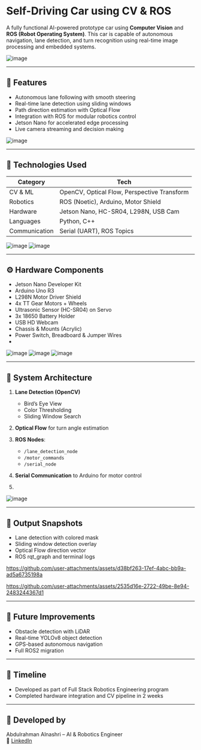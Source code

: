 # Self-Driving Car using CV & ROS

A fully functional AI-powered prototype car using **Computer Vision** and **ROS (Robot Operating System)**. This car is capable of autonomous navigation, lane detection, and turn recognition using real-time image processing and embedded systems.

![image](https://github.com/user-attachments/assets/8ffa31cb-aae5-45fa-80f0-f70902db1ffc)

---

## 🚀 Features

- Autonomous lane following with smooth steering
- Real-time lane detection using sliding windows
- Path direction estimation with Optical Flow
- Integration with ROS for modular robotics control
- Jetson Nano for accelerated edge processing
- Live camera streaming and decision making
  
![image](https://github.com/user-attachments/assets/a013ecb1-6fab-4be7-b01d-d329c1671ff5)

---

## 🤝 Technologies Used

| Category | Tech |
|--|--|
| CV & ML | OpenCV, Optical Flow, Perspective Transform |
| Robotics | ROS (Noetic), Arduino, Motor Shield |
| Hardware | Jetson Nano, HC-SR04, L298N, USB Cam |
| Languages | Python, C++ |
| Communication | Serial (UART), ROS Topics |

![image](https://github.com/user-attachments/assets/622b52d3-aa40-4256-958f-c93a3e10dcf6)
![image](https://github.com/user-attachments/assets/c5c3833c-8e90-479f-96bb-447d4947908c)

---

## ⚙️ Hardware Components

- Jetson Nano Developer Kit
- Arduino Uno R3
- L298N Motor Driver Shield
- 4x TT Gear Motors + Wheels
- Ultrasonic Sensor (HC-SR04) on Servo
- 3x 18650 Battery Holder
- USB HD Webcam
- Chassis & Mounts (Acrylic)
- Power Switch, Breadboard & Jumper Wires
- 
![image](https://github.com/user-attachments/assets/8fe69467-768e-4b55-9109-928dc677d761)
![image](https://github.com/user-attachments/assets/c936426f-6e61-425b-bd59-dc584359986b)
![image](https://github.com/user-attachments/assets/7c05cc44-591f-4d6a-894a-ded627101263)

---

## 🔄 System Architecture

1. **Lane Detection (OpenCV)**
   - Bird’s Eye View
   - Color Thresholding
   - Sliding Window Search
     
2. **Optical Flow** for turn angle estimation

3. **ROS Nodes**:
   - `/lane_detection_node`
   - `/motor_commands`
   - `/serial_node`

4. **Serial Communication** to Arduino for motor control
5. 
![image](https://github.com/user-attachments/assets/53eeb2a4-9df5-4a0e-a59a-f12a9fb25e12)

---

## 🎥 Output Snapshots

- Lane detection with colored mask
- Sliding window detection overlay
- Optical Flow direction vector
- ROS rqt_graph and terminal logs

https://github.com/user-attachments/assets/d38bf263-17ef-4abc-bb9a-ad5a6735198a

https://github.com/user-attachments/assets/2535d16e-2722-49be-8e94-2483244367d1

---

## 🚪 Future Improvements

- Obstacle detection with LiDAR
- Real-time YOLOv8 object detection
- GPS-based autonomous navigation
- Full ROS2 migration

---

## 📅 Timeline

- Developed as part of Full Stack Robotics Engineering program
- Completed hardware integration and CV pipeline in 2 weeks

---

## 🤖 Developed by
Abdulrahman Alnashri – AI & Robotics Engineer  
📍 [LinkedIn](https://www.linkedin.com/in/abdulrahman-alnashri-b017b62ab/)
